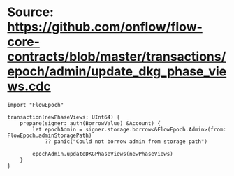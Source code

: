 # Source: https://github.com/onflow/flow-core-contracts/blob/master/transactions/epoch/admin/update_dkg_phase_views.cdc

```
import "FlowEpoch"

transaction(newPhaseViews: UInt64) {
    prepare(signer: auth(BorrowValue) &Account) {
        let epochAdmin = signer.storage.borrow<&FlowEpoch.Admin>(from: FlowEpoch.adminStoragePath)
            ?? panic("Could not borrow admin from storage path")

        epochAdmin.updateDKGPhaseViews(newPhaseViews)
    }
}
```